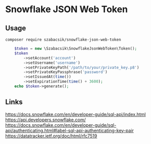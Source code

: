 # Snowflake JSON Web Token

## Usage

```shell
composer require szabacsik/snowflake-json-web-token
```

```php
    $token = new \Szabacsik\SnowflakeJsonWebToken\Token();
    $token
        ->setAccount('account')
        ->setUsername('username')
        ->setPrivateKeyPath('/path/to/your/private_key.p8')
        ->setPrivateKeyPassphrase('password')
        ->setIssuedAt(time())
        ->setExpirationTime(time() + 3600);
    echo $token->generate();
```

## Links

<https://docs.snowflake.com/en/developer-guide/sql-api/index.html>
<https://api.developers.snowflake.com/>
<https://docs.snowflake.com/en/developer-guide/sql-api/authenticating.html#label-sql-api-authenticating-key-pair>
<https://datatracker.ietf.org/doc/html/rfc7519>
